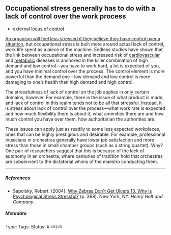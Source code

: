 ## Occupational stress generally has to do with a lack of control over the work process

* external [locus of control](Locus%20of%20control.md)

[An organism will feel less stressed if they believe they have control over a situation](An%20organism%20will%20feel%20less%20stressed%20if%20they%20believe%20they%20have%20control%20over%20a%20situation.md), but occupational stress is built more around actual lack of control, work life spent as a piece of the machine. Endless studies have shown that the link between occupational stress and increased risk of [cardiovascular]() and [metabolic](Metabolic%20syndrome.md) diseases is anchored in the killer combination of high demand and low control—you have to work hard, a lot is expected of you, and you have minimal control over the process. The control element is more powerful than the demand one—low demand and low control is more damaging to one’s health than high demand and high control.

The stressfulness of lack of control on the job applies in only certain domains, however. For example, there is the issue of what product is made, and lack of control in this realm tends not to be all that stressful. Instead, it is stress about lack of control over the process—what work rate is expected and how much flexibility there is about it, what amenities there are and how much control you have over them, how authoritarian the authorities are.

These issues can apply just as readily to some less expected workplaces, ones that can be highly prestigious and desirable. For example, professional musicians in orchestras generally have lower job satisfaction and more stress than those in small chamber groups (such as a string quartet). Why? One pair of researchers suggest that this is because of the lack of autonomy in an orchestra, where centuries of tradition hold that orchestras are subservient to the dictatorial whims of the maestro conducting them.

---

##### References

* Sapolsky, Robert. (2004). [Why Zebras Don't Get Ulcers 13. Why Is Psychological Stress Stressful?](Why%20Zebras%20Don't%20Get%20Ulcers%2013.%20Why%20Is%20Psychological%20Stress%20Stressful%3F.md) (p. 368). New York, NY: *Henry Holt and Company*.

##### Metadata

Type: 
Tags:
Status: # ⛅️/⛅️
